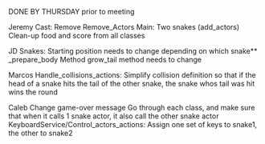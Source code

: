 DONE BY THURSDAY prior to meeting

Jeremy
Cast:
Remove Remove_Actors
Main:
Two snakes (add_actors)
Clean-up food and score from all classes

JD
Snakes:
Starting position needs to change depending on which snake** _prepare_body Method
grow_tail method needs to change

Marcos
Handle_collisions_actions: 
Simplify collision definition so that if the head of a snake hits
the tail of the other snake, the snake whos tail was hit wins the round

Caleb
Change game-over message
Go through each class, and make sure that when it calls 1 snake actor, it 
also call the other snake actor
KeyboardService/Control_actors_actions:
Assign one set of keys to snake1, the other to snake2

